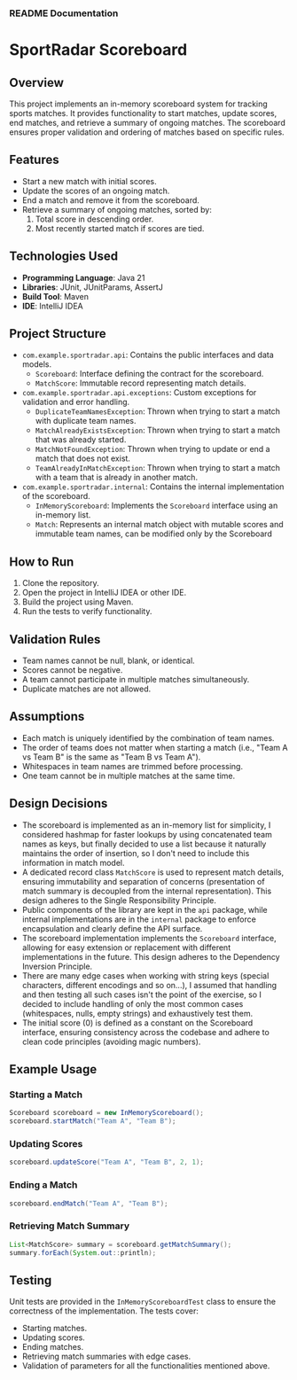 ### README Documentation

# SportRadar Scoreboard

## Overview
This project implements an in-memory scoreboard system for tracking sports matches. It provides functionality to start matches, update scores, end matches, and retrieve a summary of ongoing matches. The scoreboard ensures proper validation and ordering of matches based on specific rules.

## Features
- Start a new match with initial scores.
- Update the scores of an ongoing match.
- End a match and remove it from the scoreboard.
- Retrieve a summary of ongoing matches, sorted by:
    1. Total score in descending order.
    2. Most recently started match if scores are tied.

## Technologies Used
- **Programming Language**: Java 21
- **Libraries**: JUnit, JUnitParams, AssertJ
- **Build Tool**: Maven
- **IDE**: IntelliJ IDEA

## Project Structure
- `com.example.sportradar.api`: Contains the public interfaces and data models.
    - `Scoreboard`: Interface defining the contract for the scoreboard.
    - `MatchScore`: Immutable record representing match details.
- `com.example.sportradar.api.exceptions`: Custom exceptions for validation and error handling.
    - `DuplicateTeamNamesException`: Thrown when trying to start a match with duplicate team names.
    - `MatchAlreadyExistsException`: Thrown when trying to start a match that was already started.
    - `MatchNotFoundException`: Thrown when trying to update or end a match that does not exist.
    - `TeamAlreadyInMatchException`: Thrown when trying to start a match with a team that is already in another match.
- `com.example.sportradar.internal`: Contains the internal implementation of the scoreboard.
    - `InMemoryScoreboard`: Implements the `Scoreboard` interface using an in-memory list.
    - `Match`: Represents an internal match object with mutable scores and immutable team names, can be modified only by 
    the Scoreboard

## How to Run
1. Clone the repository.
2. Open the project in IntelliJ IDEA or other IDE.
3. Build the project using Maven.
4. Run the tests to verify functionality.

## Validation Rules
- Team names cannot be null, blank, or identical.
- Scores cannot be negative.
- A team cannot participate in multiple matches simultaneously.
- Duplicate matches are not allowed.

## Assumptions
- Each match is uniquely identified by the combination of team names.
- The order of teams does not matter when starting a match (i.e., "Team A vs Team B" is the same as "Team B vs Team A").
- Whitespaces in team names are trimmed before processing.
- One team cannot be in multiple matches at the same time.

## Design Decisions
- The scoreboard is implemented as an in-memory list for simplicity, I considered hashmap for faster lookups by using
  concatenated team names as keys, but finally decided to use a list because it naturally maintains the order of insertion,
  so I don't need to include this information in match model.
- A dedicated record class `MatchScore` is used to represent match details, ensuring immutability and separation of
  concerns (presentation of match summary is decoupled from the internal representation). This design adheres to the 
  Single Responsibility Principle.
- Public components of the library are kept in the `api` package, while internal implementations are in the `internal` 
  package to enforce encapsulation and clearly define the API surface.
- The scoreboard implementation implements the `Scoreboard` interface, allowing for easy extension or replacement with 
  different implementations in the future. This design adheres to the Dependency Inversion Principle.
- There are many edge cases when working with string keys (special characters, different encodings and so on...),
  I assumed that handling and then testing all such cases isn't the point of the exercise, so I decided to include 
  handling of only the most common cases (whitespaces, nulls, empty strings) and exhaustively test them.
- The initial score (0) is defined as a constant on the Scoreboard interface, ensuring consistency across the codebase
  and adhere to clean code principles (avoiding magic numbers).

## Example Usage
### Starting a Match
```java
Scoreboard scoreboard = new InMemoryScoreboard();
scoreboard.startMatch("Team A", "Team B");
```

### Updating Scores
```java
scoreboard.updateScore("Team A", "Team B", 2, 1);
```

### Ending a Match
```java
scoreboard.endMatch("Team A", "Team B");
```

### Retrieving Match Summary
```java
List<MatchScore> summary = scoreboard.getMatchSummary();
summary.forEach(System.out::println);
```

## Testing
Unit tests are provided in the `InMemoryScoreboardTest` class to ensure the correctness of the implementation. The tests cover:
- Starting matches.
- Updating scores.
- Ending matches.
- Retrieving match summaries with edge cases.
- Validation of parameters for all the functionalities mentioned above.